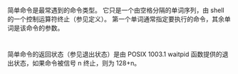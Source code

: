#
简单命令是最常遇到的命令类型。 它只是一个由空格分隔的单词序列，由 shell 的一个控制运算符终止（参见定义）。 第一个单词通常指定要执行的命令，其余单词是该命令的参数。
#
简单命令的返回状态（参见退出状态）是由 POSIX 1003.1 waitpid 函数提供的退出状态，如果命令被信号 n 终止，则为 128+n。
#